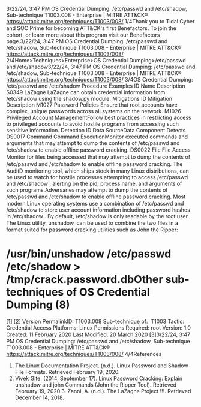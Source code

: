3/22/24, 3:47 PM OS Credential Dumping: /etc/passwd and /etc/shadow, Sub-technique T1003.008 - Enterprise | MITRE ATT&CK®
https://attack.mitre.org/techniques/T1003/008/ 1/4Thank you to Tidal Cyber and SOC Prime for becoming ATT&CK's ﬁrst Benefactors. To join the cohort, or learn more about this program visit our
Benefactors page.3/22/24, 3:47 PM OS Credential Dumping: /etc/passwd and /etc/shadow, Sub-technique T1003.008 - Enterprise | MITRE ATT&CK®
https://attack.mitre.org/techniques/T1003/008/ 2/4Home>Techniques>Enterprise>OS Credential Dumping>/etc/passwd and /etc/shadow3/22/24, 3:47 PM OS Credential Dumping: /etc/passwd and /etc/shadow, Sub-technique T1003.008 - Enterprise | MITRE ATT&CK®
https://attack.mitre.org/techniques/T1003/008/ 3/4OS Credential Dumping: /etc/passwd and /etc/shadow
Procedure Examples
ID Name Description
S0349 LaZagne LaZagne can obtain credential information from /etc/shadow using the shadow.py module.
Mitigations
ID Mitigation Description
M1027 Password Policies Ensure that root accounts have complex, unique passwords across all systems on the network.
M1026 Privileged Account
ManagementFollow best practices in restricting access to privileged accounts to avoid hostile programs from
accessing such sensitive information.
Detection
ID Data SourceData Component Detects
DS0017 Command Command
ExecutionMonitor executed commands and arguments that may attempt to dump the contents of
/etc/passwd and /etc/shadow to enable oﬄine password cracking.
DS0022 File File Access Monitor for ﬁles being accessed that may attempt to dump the contents of /etc/passwd and
/etc/shadow to enable oﬄine password cracking. The AuditD monitoring tool, which ships
stock in many Linux distributions, can be used to watch for hostile processes attempting to
access /etc/passwd and /etc/shadow , alerting on the pid, process name, and arguments of
such programs.Adversaries may attempt to dump the contents of /etc/passwd and /etc/shadow to enable oﬄine password cracking. Most modern Linux
operating systems use a combination of /etc/passwd and /etc/shadow to store user account information including password hashes in
/etc/shadow . By default, /etc/shadow is only readable by the root user.
The Linux utility, unshadow, can be used to combine the two ﬁles in a format suited for password cracking utilities such as John the Ripper:
 # /usr/bin/unshadow /etc/passwd /etc/shadow > /tmp/crack.password.dbOther sub-techniques of OS Credential Dumping (8)
[1]
[2]
Version PermalinkID: T1003.008
Sub-technique of:  T1003
 
Tactic: Credential Access
 
Platforms: Linux
 
Permissions Required: root
Version: 1.0
Created: 11 February 2020
Last Modiﬁed: 20 March 2020
[3]3/22/24, 3:47 PM OS Credential Dumping: /etc/passwd and /etc/shadow, Sub-technique T1003.008 - Enterprise | MITRE ATT&CK®
https://attack.mitre.org/techniques/T1003/008/ 4/4References
1. The Linux Documentation Project. (n.d.). Linux Password and
Shadow File Formats. Retrieved February 19, 2020.
2. Vivek Gite. (2014, September 17). Linux Password Cracking:
Explain unshadow and john Commands (John the Ripper
Tool). Retrieved February 19, 2020.3. Zanni, A. (n.d.). The LaZagne Project !!!. Retrieved December
14, 2018.